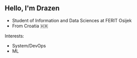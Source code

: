 ## Hello, I'm Drazen

- Student of Information and Data Sciences at FERIT Osijek
- From Croatia 🇭🇷

Interests:
- System/DevOps
- ML
